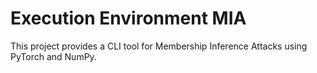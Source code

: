 # Execution Environment MIA

This project provides a CLI tool for Membership Inference Attacks using PyTorch and NumPy.
